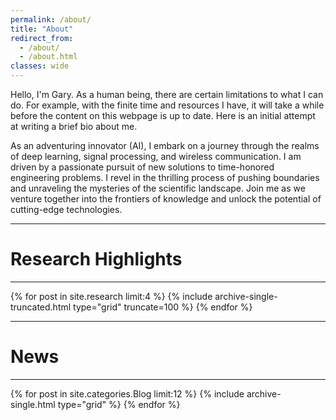 ```yaml
---
permalink: /about/
title: "About"
redirect_from:
  - /about/
  - /about.html
classes: wide
---
```


Hello, I'm Gary. As a human being, there are certain limitations to what I can do. For example, with the finite time and resources I have, it will take a while before the content on this webpage is up to date. Here is an initial attempt at writing a brief bio about me.

As an adventuring innovator (AI), I embark on a journey through the realms of deep learning, signal processing, and wireless communication. I am driven by a passionate pursuit of new solutions to time-honored engineering problems. I revel in the thrilling process of pushing boundaries and unraveling the mysteries of the scientific landscape. Join me as we venture together into the frontiers of knowledge and unlock the potential of cutting-edge technologies.

<!--- [CV](/files/cv.pdf). --->

---
# Research Highlights
---
<div class="page__content ">
<div class="grid__wrapper">
{% for post in site.research limit:4 %}  
    {% include archive-single-truncated.html type="grid" truncate=100 %}
{% endfor %}
</div>
</div>

---
# News
---
<div class="page__content ">
<div class="grid__wrapper">
{% for post in site.categories.Blog limit:12 %}  
    {% include archive-single.html type="grid" %}
{% endfor %}
</div>
</div>
